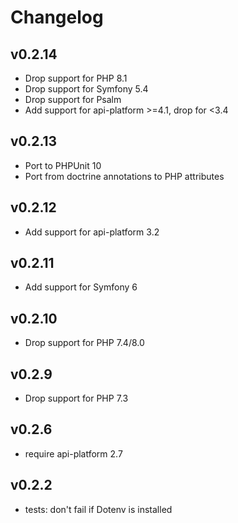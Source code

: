 # Changelog

## v0.2.14

* Drop support for PHP 8.1
* Drop support for Symfony 5.4
* Drop support for Psalm
* Add support for api-platform >=4.1, drop for <3.4

## v0.2.13

* Port to PHPUnit 10
* Port from doctrine annotations to PHP attributes

## v0.2.12

* Add support for api-platform 3.2

## v0.2.11

* Add support for Symfony 6

## v0.2.10

* Drop support for PHP 7.4/8.0

## v0.2.9

* Drop support for PHP 7.3

## v0.2.6

* require api-platform 2.7

## v0.2.2

* tests: don't fail if Dotenv is installed
